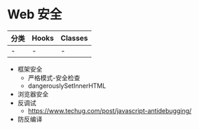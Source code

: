 # Web 安全

分类 | Hooks | Classes
---|---|---
- | - | -

- 框架安全
  - 严格模式-安全检查
  - dangerouslySetInnerHTML
- 浏览器安全
- 反调试
  - https://www.techug.com/post/javascript-antidebugging/
- 防反编译